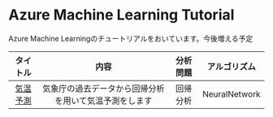 # Azure Machine Learning Tutorial
Azure Machine Learningのチュートリアルをおいています。今後増える予定

|タイトル|内容|分析問題|アルゴリズム|
|:--:|:--:|:--:|:--:|
|[気温予測](./weather/README.md)|気象庁の過去データから回帰分析を用いて気温予測をします|回帰分析|NeuralNetwork|

